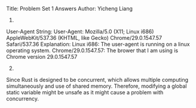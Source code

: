 Title: Problem Set 1 Answers
Author: Yicheng Liang

1. 
User-Agent String:
User-Agent: Mozilla/5.0 (X11; Linux i686) AppleWebKit/537.36 (KHTML, like Gecko) Chrome/29.0.1547.57 Safari/537.36
Explanation:
Linux i686: The user-agent is running on a linux operating system.
Chrome/29.0.1547.57: The brower that I am using is Chrome version 29.0.1547.57

2. 
Since Rust is designed to be concurrent, which allows multiple computing simultaneously and use of shared memory. Therefore, modifying a global static variable might be unsafe as it might cause a problem with concurrency.

